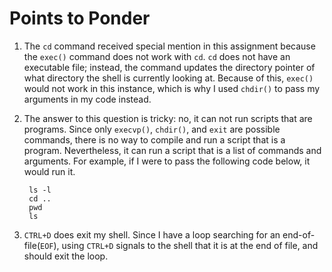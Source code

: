 Points to Ponder
================

1. The `cd` command received special mention in this assignment because the `exec()` command does not work with `cd`. `cd` does not have an executable file; instead, the command updates the directory pointer of what directory the shell is currently looking at. Because of this, `exec()` would not work in this instance, which is why I used `chdir()` to pass my arguments in my code instead.

2. The answer to this question is tricky: no, it can not run scripts that are programs. Since only `execvp()`, `chdir()`, and `exit` are possible commands, there is no way to compile and run a script that is a program. Nevertheless, it can run a script that is a list of commands and arguments. For example, if I were to pass the following code below, it would run it.
        
        ls -l
        cd ..
        pwd
        ls
        
3. `CTRL+D` does exit my shell. Since I have a loop searching for an end-of-file(`EOF`), using `CTRL+D` signals to the shell that it is at the end of file, and should exit the loop.